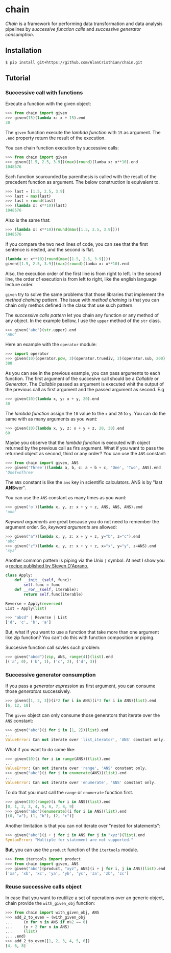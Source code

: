 # chain

*Chain* is a framework for performing data transformation and
data analysis pipelines by *successive function calls* and
*successive generator consumption*.

## Installation

```shell
$ pip install git+https://github.com/AlanCristhian/chain.git
```

## Tutorial

### Successive call with functions

Execute a function with the given object:

```python
>>> from chain import given
>>> given(15)(lambda x: x + 15).end
30
```

The `given` function execute the *lambda function* with `15` as argument. The
`.end` property return the result of the execution.

You can chain function execution by successive calls:

```python
>>> from chain import given
>>> given([1.5, 2.5, 3.9])(max)(round)(lamba x: x**10).end
1048576
```

Each function sourounded by parenthesis is called with the result of the
precedent function as argument. The below construction is equivalent to.

```python
>>> last = [1.5, 2.5, 3.9]
>>> last = max(last)
>>> last = round(last)
>>> (lambda x: x**10)(last)
1048576
```

Also is the same that:

```python
>>> (lambda x: x**10)(round(max([1.5, 2.5, 3.9])))
1048576
```

If you compare the two next lines of code, you can see that the first
sentence is nested, and the second is flat.

```python
(lambda x: x**10)(round(max([1.5, 2.5, 3.9])))
given([1.5, 2.5, 3.9])(max)(round)(lamba x: x**10).end
```

Also, the execution order of the first line is from right to left. In the
second line, the order of execution is from left to right, like the english
language lecture order.

`given` try to solve the same problems that those libraries that implement the
*method chaining pattern*. The issue with *method chaining* is that you can
chain only methos defined in the class that use such pattern.

The *successive calls pattern* let you chain any function or any method of any
object. In the example bellow, I use the `upper` method of the `str` class.

```python
>>> given('abc')(str.upper).end
'ABC'
```

Here an example with the `operator` module:

```python
>>> import operator
>>> given(10)(operator.pow, 3)(operator.truediv, 2)(operator.sub, 200).end
300
```

As you can see in the previous example, you can pass arguments to each
function. The first argument of the succesive call should be a *Callable* or
*Generator*. The *Callable* passed as argument is executed whit the output of
the previous call as first argument and the passed argument as second. E.g

```python
>>> given(10)(lambda x, y: x + y, 20).end
30
```

The *lambda function* assign the `10` value to the `x` and `20` to `y`. You can
do the same with as many arguments as you want:

```python
>>> given(10)(lambda x, y, z: x + y + z, 20, 30).end
60
```

Maybe you observe that the *lambda function* is executed with object returned
by the previous call as firs argument. What if you want to pass the returned
object as second, third or any order? You can use the `ANS` constant:

```python
>>> from chain import given, ANS
>>> given('Three')(lambda a, b, c: a + b + c, 'One', 'Two', ANS).end
'OneTwoThree'
```

The `ANS` constant is like the ```ans``` key in scientific calculators. ANS is
by "last **ANS**wer".

You can use the `ANS` constant as many times as you want:

```python
>>> given('o')(lambda x, y, z: x + y + z, ANS, ANS, ANS).end
'ooo'
```

*Keyword arguments* are great because you do not need to remember the argument
order. So, *keyword arguments* are allowed:

```python
>>> given("a")(lambda x, y, z: x + y + z, y="b", z="c").end
'abc'
>>> given("z")(lambda x, y, z: x + y + z, x="x", y="y", z=ANS).end
'xyz'
```

Another common pattern is piping via the Unix `|` symbol. At next I show you
a [recipe published by Steven D'Aprano.](http://code.activestate.com/recipes/580625-collection-pipeline-in-python/)

```python
class Apply:
    def __init__(self, func):
        self.func = func
    def __ror__(self, iterable):
        return self.func(iterable)

Reverse = Apply(reversed)
List = Apply(list)
```

```python
>>> "abcd" | Reverse | List
['d', 'c', 'b', 'a']
```

But, what if you want to use a function that take more than one argument like
zip function? You can't do this with function composition or piping.

Succesive function call sovles such problem:

```python
>>> given("abcd")(zip, ANS, range(4))(list).end
[('a', 0), ('b', 1), ('c', 2), ('d', 3)]
```

### Successive generator consumption

If you pass a *generator expression* as first argument, you can consume
those *generators* successively.

```python
>>> given([1, 2, 3])(i*2 for i in ANS)(i*3 for i in ANS)(list).end
[6, 12, 18]
```

The `given` object can only consume those generators that iterate over the
`ANS` constant:

```python
>>> given("abc")(i for i in [1, 2])(list).end
...
ValueError: Can not iterate over 'list_iterator', 'ANS' constant only.
```

What if you want to do some like:

```python
>>> given(10)(i for i in range(ANS))(list).end
...
ValueError: Can not iterate over 'range', 'ANS' constant only.
>>> given("abc")(i for i in enumerate(ANS))(list).end
...
ValueError: Can not iterate over 'enumerate', 'ANS' constant only.
```

To do that you must call the `range` or `enumerate` function first.

```python
>>> given(10)(range)(i for i in ANS)(list).end
[0, 1, 2, 3, 4, 5, 6, 7, 8, 9]
>>> given("abc")(enumerate)(i for i in ANS)(list).end
[(0, "a"), (1, "b"), (2, "c")]
```

Another limitation is that you can not iterate over "nested for statements":

```python
>>> given("abc")(i + j for i in ANS for j in "xyz")(list).end
SyntaxError: "Multiple for statement are not supported."
```

**But**, you can use the `product` function of the `itertools` module.

```python
>>> from itertools import product
>>> from chain import given, ANS
>>> given("abc")(product, "xyz", ANS)(i + j for i, j in ANS)(list).end
['xa', 'xb', 'xc', 'ya', 'yb', 'yc', 'za', 'zb', 'zc']
```

### Reuse successive calls object

In case that you want to reutilize a set of operations over an generic object,
chain provide the `with_given_obj` function:

```python
>>> from chain import with_given_obj, ANS
>>> add_2_to_even = (with_given_obj
...     (n for n in ANS if n%2 == 0)
...     (n + 2 for n in ANS)
...     (list)
... .end)
>>> add_2_to_even([1, 2, 3, 4, 5, 6])
[4, 6, 8]
```
